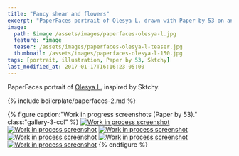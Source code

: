 ```yaml
---
title: "Fancy shear and flowers"
excerpt: "PaperFaces portrait of Olesya L. drawn with Paper by 53 on an iPad."
image: 
  path: &image /assets/images/paperfaces-olesya-l.jpg 
  feature: *image
  teaser: /assets/images/paperfaces-olesya-l-teaser.jpg
  thumbnail: /assets/images/paperfaces-olesya-l-150.jpg
tags: [portrait, illustration, Paper by 53, Sktchy]
last_modified_at: 2017-01-17T16:16:23-05:00
---
```


PaperFaces portrait of [Olesya L.](http://sktchy.com/REiCy) inspired by Sktchy.

{% include boilerplate/paperfaces-2.md %}

{% figure caption:"Work in progress screenshots (Paper by 53)." class:"gallery-3-col" %}
[![Work in process screenshot](/assets/images/paperfaces-olesya-l-process-1-600.jpg)](/assets/images/paperfaces-olesya-l-process-1-lg.jpg)
[![Work in process screenshot](/assets/images/paperfaces-olesya-l-process-2-600.jpg)](/assets/images/paperfaces-olesya-l-process-2-lg.jpg)
[![Work in process screenshot](/assets/images/paperfaces-olesya-l-process-3-600.jpg)](/assets/images/paperfaces-olesya-l-process-3-lg.jpg)
[![Work in process screenshot](/assets/images/paperfaces-olesya-l-process-4-600.jpg)](/assets/images/paperfaces-olesya-l-process-4-lg.jpg)
[![Work in process screenshot](/assets/images/paperfaces-olesya-l-process-5-600.jpg)](/assets/images/paperfaces-olesya-l-process-5-lg.jpg)
[![Work in process screenshot](/assets/images/paperfaces-olesya-l-process-6-600.jpg)](/assets/images/paperfaces-olesya-l-process-6-lg.jpg)
{% endfigure %}
